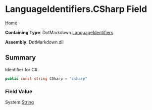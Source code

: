 <a name="_top"></a>

# LanguageIdentifiers\.CSharp Field

[Home](../../../README.md#_top)

**Containing Type**: DotMarkdown\.[LanguageIdentifiers](../README.md#_top)

**Assembly**: DotMarkdown\.dll

## Summary

Identifier for C\#\.

```csharp
public const string CSharp = "csharp"
```

### Field Value

System\.[String](https://docs.microsoft.com/en-us/dotnet/api/system.string)